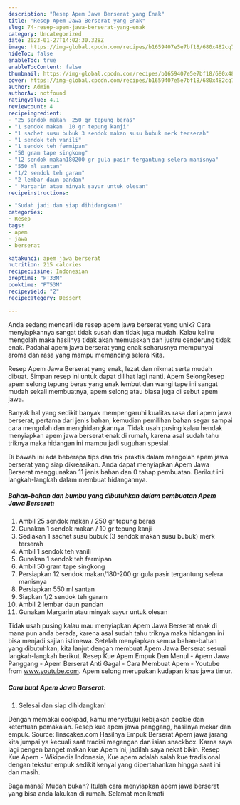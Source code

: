 ```yaml
---
description: "Resep Apem Jawa Berserat yang Enak"
title: "Resep Apem Jawa Berserat yang Enak"
slug: 74-resep-apem-jawa-berserat-yang-enak
category: Uncategorized
date: 2023-01-27T14:02:30.328Z
image: https://img-global.cpcdn.com/recipes/b1659407e5e7bf18/680x482cq70/apem-jawa-berserat-foto-resep-utama.jpg
hideToc: false
enableToc: true
enableTocContent: false
thumbnail: https://img-global.cpcdn.com/recipes/b1659407e5e7bf18/680x482cq70/apem-jawa-berserat-foto-resep-utama.jpg
cover: https://img-global.cpcdn.com/recipes/b1659407e5e7bf18/680x482cq70/apem-jawa-berserat-foto-resep-utama.jpg
author: Admin
authorAv: notfound
ratingvalue: 4.1
reviewcount: 4
recipeingredient:
- "25 sendok makan  250 gr tepung beras"
- "1 sendok makan  10 gr tepung kanji"
- "1 sachet susu bubuk 3 sendok makan susu bubuk merk terserah"
- "1 sendok teh vanili"
- "1 sendok teh fermipan"
- "50 gram tape singkong"
- "12 sendok makan180200 gr gula pasir tergantung selera manisnya"
- "550 ml santan"
- "1/2 sendok teh garam"
- "2 lembar daun pandan"
- " Margarin atau minyak sayur untuk olesan"
recipeinstructions:

- "Sudah jadi dan siap dihidangkan!"
categories:
- Resep
tags:
- apem
- jawa
- berserat

katakunci: apem jawa berserat 
nutrition: 215 calories
recipecuisine: Indonesian
preptime: "PT33M"
cooktime: "PT53M"
recipeyield: "2"
recipecategory: Dessert

---
```





Anda sedang mencari ide resep apem jawa berserat yang unik? Cara menyiapkannya sangat tidak susah dan tidak juga mudah. Kalau keliru mengolah maka hasilnya tidak akan memuaskan dan justru cenderung tidak enak. Padahal apem jawa berserat yang enak seharusnya mempunyai aroma dan rasa yang mampu memancing selera Kita.





Resep Apem Jawa Berserat yang enak, lezat dan nikmat serta mudah dibuat. Simpan resep ini untuk dapat dilihat lagi nanti. Apem SelongResep apem selong tepung beras yang enak lembut dan wangi tape ini sangat mudah sekali membuatnya, apem selong atau biasa juga di sebut apem jawa.

Banyak hal yang sedikit banyak mempengaruhi kualitas rasa dari apem jawa berserat, pertama dari jenis bahan, kemudian pemilihan bahan segar sampai cara mengolah dan menghidangkannya. Tidak usah pusing kalau hendak menyiapkan apem jawa berserat enak di rumah, karena asal sudah tahu triknya maka hidangan ini mampu jadi suguhan spesial.






Di bawah ini ada beberapa tips dan trik praktis dalam mengolah apem jawa berserat yang siap dikreasikan. Anda dapat menyiapkan Apem Jawa Berserat menggunakan 11 jenis bahan dan 0 tahap pembuatan. Berikut ini langkah-langkah dalam membuat hidangannya.

<!--inarticleads1-->

##### Bahan-bahan dan bumbu yang dibutuhkan dalam pembuatan Apem Jawa Berserat:

1. Ambil 25 sendok makan / 250 gr tepung beras
1. Gunakan 1 sendok makan / 10 gr tepung kanji
1. Sediakan 1 sachet susu bubuk (3 sendok makan susu bubuk) merk terserah
1. Ambil 1 sendok teh vanili
1. Gunakan 1 sendok teh fermipan
1. Ambil 50 gram tape singkong
1. Persiapkan 12 sendok makan/180-200 gr gula pasir tergantung selera manisnya
1. Persiapkan 550 ml santan
1. Siapkan 1/2 sendok teh garam
1. Ambil 2 lembar daun pandan
1. Gunakan  Margarin atau minyak sayur untuk olesan


Tidak usah pusing kalau mau menyiapkan Apem Jawa Berserat enak di mana pun anda berada, karena asal sudah tahu triknya maka hidangan ini bisa menjadi sajian istimewa. Setelah menyiapkan semua bahan-bahan yang dibutuhkan, kita lanjut dengan membuat Apem Jawa Berserat sesuai langkah-langkah berikut. Resep Kue Apem Empuk Dan Menul - Apem Jawa Panggang - Apem Berserat Anti Gagal - Cara Membuat Apem - Youtube from www.youtube.com. Apem selong merupakan kudapan khas jawa timur. 

<!--inarticleads2-->

##### Cara buat Apem Jawa Berserat:


1. Selesai dan siap dihidangkan!

Dengan memakai cookpad, kamu menyetujui kebijakan cookie dan ketentuan pemakaian. Resep kue apem jawa panggang, hasilnya mekar dan empuk. Source: linscakes.com Hasilnya Empuk Berserat Apem jawa jarang kita jumpai ya kecuali saat tradisi megengan dan isian snackbox. Karna saya lagi pengen banget makan kue Apem ini, jadilah saya nekat bikin. Resep Kue Apem - Wikipedia Indonesia, Kue apem adalah salah kue tradisional dengan tekstur empuk sedikit kenyal yang dipertahankan hingga saat ini dan masih. 

Bagaimana? Mudah bukan? Itulah cara menyiapkan apem jawa berserat yang bisa anda lakukan di rumah. Selamat menikmati
